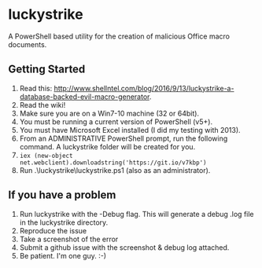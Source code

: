 # luckystrike
A PowerShell based utility for the creation of malicious Office macro documents.

## Getting Started

1. Read this: http://www.shellntel.com/blog/2016/9/13/luckystrike-a-database-backed-evil-macro-generator.
1. Read the wiki!
2. Make sure you are on a Win7-10 machine (32 or 64bit).
3. You must be running a current version of PowerShell (v5+).
4. You must have Microsoft Excel installed (I did my testing with 2013).
5. From an ADMINISTRATIVE PowerShell prompt, run the following command. A luckystrike folder will be created for you.
  1. `iex (new-object net.webclient).downloadstring('https://git.io/v7kbp')`
6. Run .\luckystrike\luckystrike.ps1 (also as an administrator).

## If you have a problem

1. Run luckystrike with the -Debug flag. This will generate a debug .log file in the luckystrike directory.
1. Reproduce the issue
1. Take a screenshot of the error
1. Submit a github issue with the screenshot & debug log attached.
1. Be patient. I'm one guy. :-)
